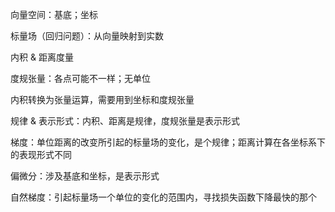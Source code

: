 向量空间：基底；坐标

标量场（回归问题）：从向量映射到实数

内积 & 距离度量

度规张量：各点可能不一样；无单位

内积转换为张量运算，需要用到坐标和度规张量

规律 & 表示形式：内积、距离是规律，度规张量是表示形式

梯度：单位距离的改变所引起的标量场的变化，是个规律；距离计算在各坐标系下的表现形式不同

偏微分：涉及基底和坐标，是表示形式

自然梯度：引起标量场一个单位的变化的范围内，寻找损失函数下降最快的那个
